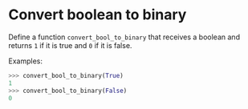 # Convert boolean to binary

Define a function `convert_bool_to_binary` that receives a boolean and returns 
`1` if it is true and `0` if it is false.

Examples:

```python
>>> convert_bool_to_binary(True)
1
>>> convert_bool_to_binary(False)
0
```
